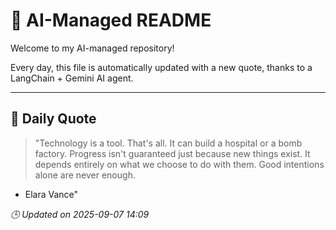 # 🧠 AI-Managed README

Welcome to my AI-managed repository!

Every day, this file is automatically updated with a new quote, thanks to a LangChain + Gemini AI agent.

---

## 📅 Daily Quote

> "Technology is a tool. That's all.
It can build a hospital or a bomb factory.
Progress isn't guaranteed just because new things exist.
It depends entirely on what we choose to do with them.
Good intentions alone are never enough.
- Elara Vance"

*🕒 Updated on 2025-09-07 14:09*